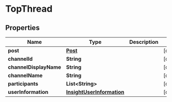

# TopThread


## Properties

| Name | Type | Description | Notes |
|------------ | ------------- | ------------- | -------------|
|**post** | [**Post**](Post.md) |  |  [optional] |
|**channelId** | **String** |  |  [optional] |
|**channelDisplayName** | **String** |  |  [optional] |
|**channelName** | **String** |  |  [optional] |
|**participants** | **List&lt;String&gt;** |  |  [optional] |
|**userInformation** | [**InsightUserInformation**](InsightUserInformation.md) |  |  [optional] |



